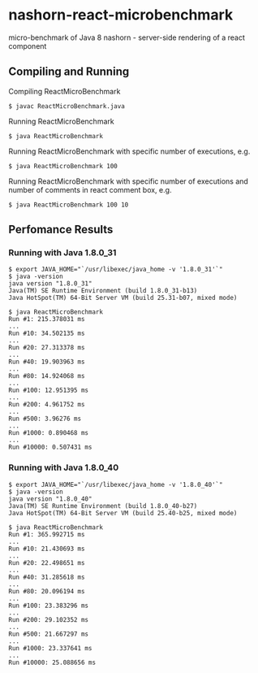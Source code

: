 # nashorn-react-microbenchmark
micro-benchmark of Java 8 nashorn - server-side rendering of a react component

## Compiling and Running
Compiling ReactMicroBenchmark
```
$ javac ReactMicroBenchmark.java
```
Running ReactMicroBenchmark
```
$ java ReactMicroBenchmark
```
Running ReactMicroBenchmark with specific number of executions, e.g.
```
$ java ReactMicroBenchmark 100
```
Running ReactMicroBenchmark with specific number of executions and number of comments in react comment box, e.g.
```
$ java ReactMicroBenchmark 100 10
```

## Perfomance Results

### Running with Java 1.8.0_31
```
$ export JAVA_HOME="`/usr/libexec/java_home -v '1.8.0_31'`"
$ java -version
java version "1.8.0_31"
Java(TM) SE Runtime Environment (build 1.8.0_31-b13)
Java HotSpot(TM) 64-Bit Server VM (build 25.31-b07, mixed mode)

$ java ReactMicroBenchmark
Run #1: 215.378031 ms
...
Run #10: 34.502135 ms
...
Run #20: 27.313378 ms
...
Run #40: 19.903963 ms
...
Run #80: 14.924068 ms
...
Run #100: 12.951395 ms
...
Run #200: 4.961752 ms
...
Run #500: 3.96276 ms
...
Run #1000: 0.890468 ms
...
Run #10000: 0.507431 ms
```

### Running with Java 1.8.0_40
```
$ export JAVA_HOME="`/usr/libexec/java_home -v '1.8.0_40'`"
$ java -version
java version "1.8.0_40"
Java(TM) SE Runtime Environment (build 1.8.0_40-b27)
Java HotSpot(TM) 64-Bit Server VM (build 25.40-b25, mixed mode)

$ java ReactMicroBenchmark
Run #1: 365.992715 ms
...
Run #10: 21.430693 ms
...
Run #20: 22.498651 ms
...
Run #40: 31.285618 ms
...
Run #80: 20.096194 ms
...
Run #100: 23.383296 ms
...
Run #200: 29.102352 ms
...
Run #500: 21.667297 ms
...
Run #1000: 23.337641 ms
...
Run #10000: 25.088656 ms
```

